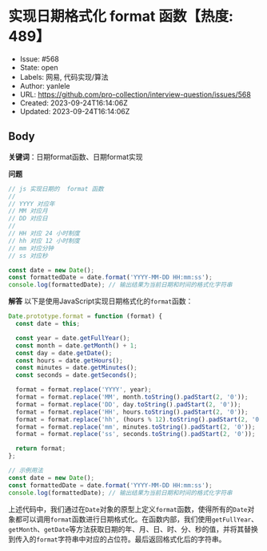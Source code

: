 # 实现日期格式化 format 函数【热度: 489】

- Issue: #568
- State: open
- Labels: 网易, 代码实现/算法
- Author: yanlele
- URL: https://github.com/pro-collection/interview-question/issues/568
- Created: 2023-09-24T16:14:06Z
- Updated: 2023-09-24T16:14:06Z

## Body

**关键词**：日期format函数、日期format实现

**问题**
```ts
// js 实现日期的  format 函数
//
// YYYY 对应年
// MM 对应月
// DD 对应日
//
// HH 对应 24 小时制度
// hh 对应 12 小时制度
// mm 对应分钟
// ss 对应秒

const date = new Date();
const formattedDate = date.format('YYYY-MM-DD HH:mm:ss');
console.log(formattedDate); // 输出结果为当前日期和时间的格式化字符串
```


**解答**
以下是使用JavaScript实现日期格式化的`format`函数：

```javascript
Date.prototype.format = function (format) {
  const date = this;

  const year = date.getFullYear();
  const month = date.getMonth() + 1;
  const day = date.getDate();
  const hours = date.getHours();
  const minutes = date.getMinutes();
  const seconds = date.getSeconds();

  format = format.replace('YYYY', year);
  format = format.replace('MM', month.toString().padStart(2, '0'));
  format = format.replace('DD', day.toString().padStart(2, '0'));
  format = format.replace('HH', hours.toString().padStart(2, '0'));
  format = format.replace('hh', (hours % 12).toString().padStart(2, '0'));
  format = format.replace('mm', minutes.toString().padStart(2, '0'));
  format = format.replace('ss', seconds.toString().padStart(2, '0'));

  return format;
};

// 示例用法
const date = new Date();
const formattedDate = date.format('YYYY-MM-DD HH:mm:ss');
console.log(formattedDate); // 输出结果为当前日期和时间的格式化字符串
```

上述代码中，我们通过在`Date`对象的原型上定义`format`函数，使得所有的`Date`对象都可以调用`format`函数进行日期格式化。在函数内部，我们使用`getFullYear`、`getMonth`、`getDate`等方法获取日期的年、月、日、时、分、秒的值，并将其替换到传入的`format`字符串中对应的占位符。最后返回格式化后的字符串。

